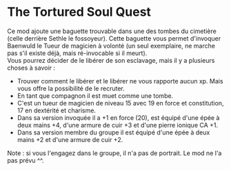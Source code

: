 # The Tortured Soul Quest

Ce mod ajoute une baguette trouvable dans une des tombes du cimetière (celle derrière Sethle le fossoyeur). Cette baguette vous permet d'invoquer Baenwuld le Tueur de magicien à volonté (un seul exemplaire, ne marche pas s'il existe déjà, mais ré-invocable si il meurt).  
Vous pourrez décider de le libérer de son esclavage, mais il y a plusieurs choses à savoir :
- Trouver comment le libérer et le libérer ne vous rapporte aucun xp. Mais vous offre la possibilité de le recruter.
- En tant que compagnon il est muet comme une tombe.
- C'est un tueur de magicien de niveau 15 avec 19 en force et constitution, 17 en dextérité et charisme.
- Dans sa version invoquée il a +1 en force (20), est équipé d'une épée à deux mains +4, d'une armure de cuir +3 et d'une pierre ionique CA +1.
- Dans sa version membre du groupe il est équipé d'une épée à deux mains +2 et d'une armure de cuir +2.

Note : si vous l'engagez dans le groupe, il n'a pas de portrait. Le mod ne l'a pas prévu ^^.
